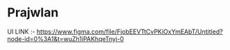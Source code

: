 # Prajwlan

UI LINK :- https://www.figma.com/file/FjobEEVTtCvPKiOxYmEAbT/Untitled?node-id=0%3A1&t=wuZh1iPAKhqeTnyj-0
